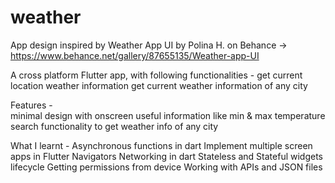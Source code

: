 # weather

App design inspired by Weather App UI by Polina H. on Behance -> https://www.behance.net/gallery/87655135/Weather-app-UI

A cross platform Flutter app, with following functionalities -
get current location weather information
get current weather information of any city

Features -    
minimal design with onscreen useful information like min & max temperature
search functionality to get weather info of any city

What I learnt -
Asynchronous functions in dart
Implement multiple screen apps in Flutter
Navigators 
Networking in dart
Stateless and Stateful widgets lifecycle
Getting permissions from device
Working with APIs and JSON files

